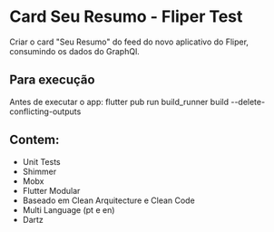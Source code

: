# Card Seu Resumo - Fliper Test

Criar o card "Seu Resumo" do feed do novo aplicativo do Fliper, consumindo os dados do GraphQl.

## Para execução

Antes de executar o app: flutter pub run build_runner build --delete-conflicting-outputs

## Contem:

- Unit Tests
- Shimmer
- Mobx
- Flutter Modular
- Baseado em Clean Arquitecture e Clean Code
- Multi Language (pt e en)
- Dartz

